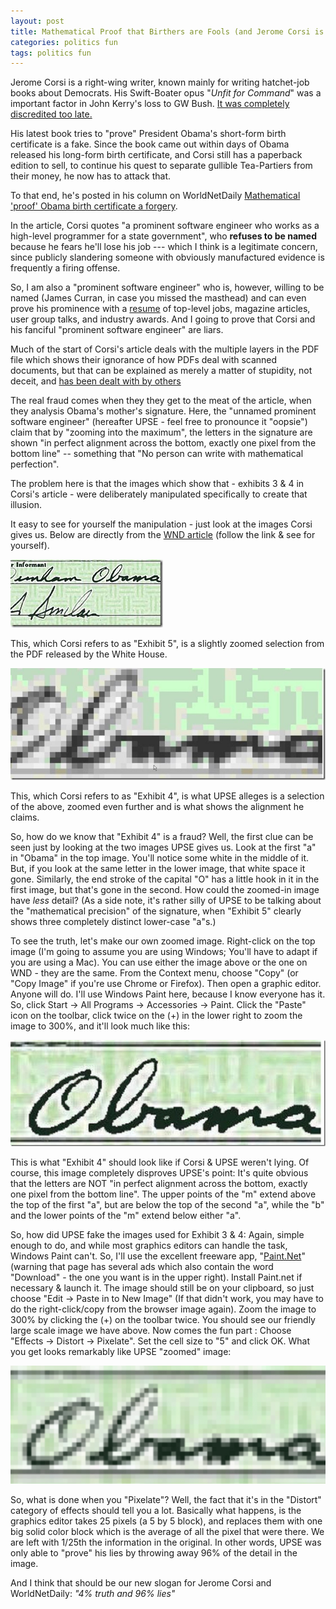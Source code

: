 ```yaml
---
layout: post
title: Mathematical Proof that Birthers are Fools (and Jerome Corsi is a Con-artist)
categories: politics fun
tags: politics fun
---
```


Jerome Corsi is a right-wing writer, known mainly for writing hatchet-job books about Democrats.  His Swift-Boater opus "*Unfit for Command*" was a important factor in John Kerry's loss to GW Bush.  [It was completely discredited too late.](http://en.wikipedia.org/wiki/Unfit_for_Command)
 
His latest book tries to "prove" President Obama's short-form birth certificate is a fake.  Since the book came out within days of Obama released his long-form birth certificate, and Corsi still has a paperback edition to sell, to continue his quest to separate gullible Tea-Partiers from their money, he now has to attack that.
  
To that end, he's posted in his column on WorldNetDaily  [Mathematical 'proof' Obama birth certificate a forgery](http://www.wnd.com/index.php?fa=PAGE.view&pageId=319221).
  
In the article, Corsi quotes "a prominent software engineer who works as a high-level programmer for a state government", who __refuses to be named__  because he fears he'll lose his job --- which I think is a legitimate concern, since publicly slandering someone with obviously manufactured evidence is frequently a firing offense.
  
So, I am also a "prominent software engineer" who is, however, willing to be named (James Curran, in case you missed the masthead) and can even prove his prominence with a [resume](http://www.noveltheory.com/resume) of top-level jobs, magazine articles, user group talks, and industry awards. And I going to prove that Corsi and his fanciful "prominent software engineer" are liars.

Much of the start of Corsi's article deals with the multiple layers in the PDF file which shows their ignorance of how PDFs deal with scanned documents, but that can be explained as merely a matter of stupidity, not deceit, and [has been dealt with by others](http://www.youtube.com/nyatnagarl#p/a/u/1/ZHZQ_SrEiOc)

The real fraud comes when they they get to the meat of the article, when they analysis Obama's mother's signature.  Here, the "unnamed prominent software engineer" (hereafter UPSE - feel free to pronounce it "oopsie") claim that by "zooming into the maximum", the letters in the signature are shown "in perfect alignment across the bottom, exactly one pixel from the bottom line"  -- something that "No person can write with mathematical perfection".

The problem here is that the images which show that - exhibits 3 & 4 in Corsi's article - were deliberately manipulated specifically to create that illusion.

It easy to see for yourself the manipulation - just look at the images Corsi gives us.  Below are directly from the [WND article](http://www.wnd.com/index.php?fa=PAGE.view&amp;pageId=319221) (follow the link &amp; see for yourself).

[![110706dunhamsignature](/images/110706dunhamsignature_thumb_5AE18CB2.jpg)](/images/110706dunhamsignature_3CE37EBE.jpg)

This, which Corsi refers to as "Exhibit 5", is a slightly zoomed selection from the PDF released by the White House.
  
[ ![110705birthcertificatesignature3_0C6CFA48.jpg](/images/110705birthcertificatesignature3_thumb_32CEDD93.jpg)](/images/110705birthcertificatesignature3_0C6CFA48.jpg)

This, which Corsi refers to as "Exhibit 4", is what UPSE alleges is a selection of the above, zoomed even further and is what shows the alignment he claims.
  
So, how do we know that "Exhibit 4" is a fraud? Well, the first clue can be seen just by looking at the two images UPSE gives us.  Look at the first "a" in "Obama" in the top image.  You'll notice some white in the middle of it.  But, if you look at the same letter in the lower image, that white space it gone.  Similarly, the end stroke of the capital "O" has a little hook in it in the first image, but that's gone in the second. How could the zoomed-in image have *less* detail?  (As a side note, it's rather silly of UPSE to be talking about the "mathematical precision" of the signature, when "Exhibit 5" clearly shows three completely distinct lower-case "a"s.)

To see the truth, let's make our own zoomed image. Right-click on the top image (I'm going to assume you are using Windows; You'll have to adapt if you are using a Mac).  You can use either the image above or the one on WND - they are the same.  From the Context menu, choose "Copy" (or "Copy Image" if you're use Chrome or Firefox).  Then open a graphic editor.  Anyone will do.  I'll use Windows Paint here, because I know everyone has it.  So, click Start -> All Programs -> Accessories -> Paint.   Click the "Paste" icon on the toolbar, click twice on the (+) in the lower right to zoom the image to 300%, and it'll look much like this:
  
[![myImage1](/images/myImage1_thumb_44CAFB53.jpg)](/images/myImage1_78DF9AA6.jpg)
  
This is what "Exhibit 4" should look like if Corsi & UPSE weren't lying. Of course, this image completely disproves UPSE's point:  It's quite obvious that the letters are NOT "in perfect alignment across the bottom, exactly one pixel from the bottom line". The upper points of the "m" extend above the top of the first "a", but are below the top of the second "a", while the "b" and the lower points of the "m" extend below either "a".

So, how did UPSE fake the images used for Exhibit 3 & 4:   Again, simple enough to do, and while most graphics editors can handle the task, Windows Paint can't.  So, I'll use the excellent freeware app, "[Paint.Net](http://getpaint.net)"  (warning that page has several ads which also contain the word "Download" - the one you want is in the upper right).  Install Paint.net if necessary & launch it.  The image should still be on your clipboard, so just choose "Edit -> Paste in to New Image" (If that didn't work, you may have to do the right-click/copy from the browser image again).  Zoom the image to 300% by clicking the (+)  on the toolbar twice. You should see our friendly large scale image we have above.  Now comes the fun part : Choose "Effects -> Distort -> Pixelate".  Set the cell size to "5" and click OK.   What you get looks remarkably like UPSE "zoomed" image:
  
[![myImages2](/images/myImage2_thumb_2899F0CE.gif)](/images/myImage2_01DC005B.gif)

So, what is done when you "Pixelate"?  Well, the fact that it's in the "Distort" category of effects should tell you a lot.  Basically what happens, is the graphics editor takes 25 pixels (a 5 by 5 block), and replaces them with one big solid color block which is the average of all the pixel that were there.  We are left with 1/25th the information in the original.  In other words, UPSE was only able to "prove" his lies by throwing away 96% of the detail in the image.
  
And I think that should be our new slogan for Jerome Corsi and WorldNetDaily: *"4% truth and 96% lies"*
  
  